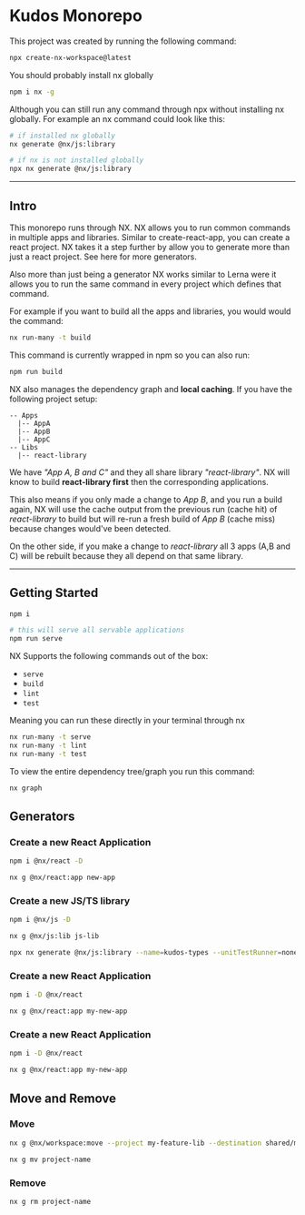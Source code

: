 
# Kudos Monorepo

This project was created by running the following command:

```sh
npx create-nx-workspace@latest
```

You should probably install nx globally

```sh
npm i nx -g
```

Although you can still run any command through npx without installing nx globally. For example an nx command could look like this:

```sh
# if installed nx globally
nx generate @nx/js:library

# if nx is not installed globally
npx nx generate @nx/js:library
```

----

## Intro

This monorepo runs through NX. NX allows you to run common commands in multiple apps and libraries. Similar to create-react-app, you can create a react project. NX takes it a step further by allow you to generate more than just a react project. See here for more generators.

Also more than just being a generator NX works similar to Lerna were it allows you to run the same command in every project which defines that command.

For example if you want to build all the apps and libraries, you would would the command:

```sh
nx run-many -t build
```

This command is currently wrapped in npm so you can also run:

```sh
npm run build
```

NX also manages the dependency graph and **local caching**. If you have the following project setup:

```
-- Apps
  |-- AppA
  |-- AppB
  |-- AppC
-- Libs
  |-- react-library
```

We have _"App A, B and C"_ and they all share library _"react-library"_. NX will know to build **react-library first** then the corresponding applications.

This also means if you only made a change to _App B_, and you run a build again, NX will use the cache output from the previous run (cache hit) of _react-library_ to build but will re-run a fresh build of _App B_ (cache miss) because changes would've been detected.

On the other side, if you make a change to _react-library_ all 3 apps (A,B and C) will be rebuilt because they all depend on that same library.

---

## Getting Started

```sh
npm i

# this will serve all servable applications
npm run serve 
```

NX Supports the following commands out of the box:

- `serve`
- `build`
- `lint`
- `test`

Meaning you can run these directly in your terminal through nx

```sh
nx run-many -t serve
nx run-many -t lint
nx run-many -t test
```

To view the entire dependency tree/graph you run this command:

```sh
nx graph
```

## Generators

### Create a new React Application

```sh
npm i @nx/react -D

nx g @nx/react:app new-app
```

### Create a new JS/TS library

```sh
npm i @nx/js -D

nx g @nx/js:lib js-lib

npx nx generate @nx/js:library --name=kudos-types --unitTestRunner=none --bundler=vite --compiler=swc --no-interactive
```

### Create a new React Application

```sh
npm i -D @nx/react

nx g @nx/react:app my-new-app
```

### Create a new React Application

```sh
npm i -D @nx/react

nx g @nx/react:app my-new-app
```

## Move and Remove

### Move

```sh
nx g @nx/workspace:move --project my-feature-lib --destination shared/my-feature-lib

nx g mv project-name
```

### Remove

```sh
nx g rm project-name
```
